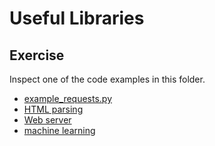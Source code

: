 
# Useful Libraries

## Exercise

Inspect one of the code examples in this folder.

* [example_requests.py](example_requests.py)
* [HTML parsing](example_bs4.py)
* [Web server](flask/run_flask_server.py)
* [machine learning](machine_learning/bike_share_regression.py)
